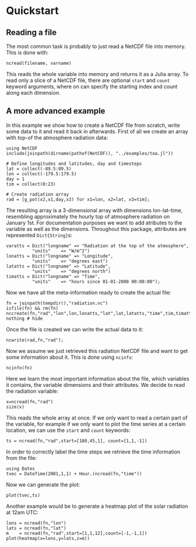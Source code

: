 # Quickstart

## Reading a file

The most common task is probably to just read a NetCDF file into memory. This is done with:

    ncread(filename, varname)

This reads the whole variable into memory and returns it as a Julia array. To read only
a slice of a NetCDF file, there are optional `start` and `count` keyword arguments, where
on can specify the starting index and count along each dimension.

## A more advanced example

In this example we show how to create a NetCDF file from scratch, write some data to it and read it back in afterwards.
First of all we create an array with top-of the atmosphere radiation data:

```@example 1
using NetCDF
include(joinpath(dirname(pathof(NetCDF)), "../examples/toa.jl"))

# Define longitudes and latitudes, day and timesteps
lat = collect(-89.5:89.5)
lon = collect(-179.5:179.5)
day = 1
tim = collect(0:23)

# Create radiation array
rad = [g_pot(x2,x1,day,x3) for x1=lon, x2=lat, x3=tim];
```

The resulting array is a 3-dimensional array with dimensions lon-lat-time, resembling
approximately the hourly top of atmosphere radiation on January 1st. For documentation
purposes we want to add atributes to the variable as well as the dimensions. Throughout
this package, attributes are represented `Dict{String}`s:

```@example 1
varatts = Dict("longname" => "Radiation at the top of the atmosphere",
          "units"    => "W/m^2")
lonatts = Dict("longname" => "Longitude",
          "units"    => "degrees east")
latatts = Dict("longname" => "Latitude",
          "units"    => "degrees north")
timatts = Dict("longname" => "Time",
          "units"    => "hours since 01-01-2000 00:00:00");
```

Now we have all the meta-information ready to create the actual file:

```@example 1
fn = joinpath(tempdir(),"radiation.nc")
isfile(fn) && rm(fn)
nccreate(fn,"rad","lon",lon,lonatts,"lat",lat,latatts,"time",tim,timatts,atts=varatts);
nothing # hide
```

Once the file is created we can write the actual data to it:

```@example 1
ncwrite(rad,fn,"rad");
```


Now we assume we just retrieved this radiation NetCDF file and want to get some information about it.
This is done using `ncinfo`:

```@example 1
ncinfo(fn)
```

Here we learn the most important information about the file, which variables it contains,
the variable dimensions and their attributes. We decide to read the radiation variable:

```@example 1
x=ncread(fn,"rad")
size(x)
```

This reads the whole array at once. If we only want to read a certain part of the variable,
for example if we only want to plot the time series at a certain location, we can use the `start` and `count`
keywords:

```@example 1
ts = ncread(fn,"rad",start=[180,45,1], count=[1,1,-1])
```

In order to correctly label the time steps we retrieve the time information from the file:

```@example 1
using Dates
tvec = DateTime(2001,1,1) + Hour.(ncread(fn,"time"))
```

Now we can generate the plot:

    plot(tvec,ts)


Another example would be to generate a heatmap plot of the solar radiation
at 12am UTC:

    lons = ncread(fn,"lon")
    lats = ncread(fn,"lat")
    m    = ncread(fn,"rad",start=[1,1,12],count=[-1,-1,1])
    plot(heatmap(x=lons,y=lats,z=m))
